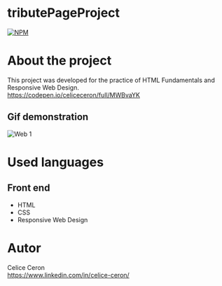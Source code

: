 # tributePageProject
[![NPM](https://img.shields.io/npm/l/react)](https://github.com/celiceceron/tributePageProject/blob/master/licence)

# About the project
This project was developed for the practice of HTML Fundamentals and Responsive Web Design. <br>
https://codepen.io/celiceceron/full/MWBvaYK

## Gif demonstration
![Web 1](https://github.com/celiceceron/tributePageProject/blob/b4a56e064d1e845df223658198ba9e18a5e788e3/web%20page.gif)

# Used languages
## Front end
- HTML
- CSS 
- Responsive Web Design

# Autor
Celice Ceron <br>
https://www.linkedin.com/in/celice-ceron/
